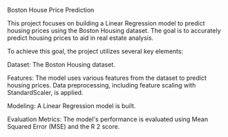 Boston House Price Prediction

This project focuses on building a Linear Regression model to predict housing prices  using the Boston Housing dataset. The goal is to accurately predict housing prices to aid in real estate analysis.

To achieve this goal, the project utilizes several key elements:

Dataset: The Boston Housing dataset.

Features: The model uses various features from the dataset to predict housing prices. Data 
preprocessing, including feature scaling with StandardScaler, is applied.

Modeling: A Linear Regression model is built.

Evaluation Metrics: The model's performance is evaluated using Mean Squared Error (MSE) and the R 
2 score.
